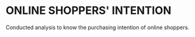 # ONLINE SHOPPERS' INTENTION
Conducted analysis to know the purchasing intention of online shoppers.
